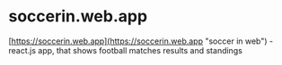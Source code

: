 # soccerin.web.app
[https://soccerin.web.app](https://soccerin.web.app "soccer in web") - react.js app, that shows football matches results and standings

